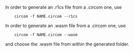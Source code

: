 
In order to generate an .r1cs file from a .circom one, use
```
    circom -f NAME.circom --r1cs
```

In order to generate an .wasm file from a .circom one, use
```
    circom -f NAME.circom --wasm
```
and choose the .wasm file from within the generated folder.